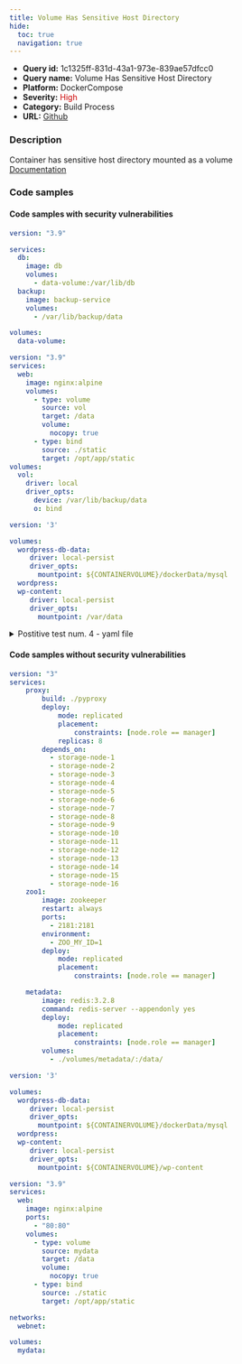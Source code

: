 ```yaml
---
title: Volume Has Sensitive Host Directory
hide:
  toc: true
  navigation: true
---
```


<style>
  .highlight .hll {
    background-color: #ff171742;
  }
  .md-content {
    max-width: 1100px;
    margin: 0 auto;
  }
</style>

-   **Query id:** 1c1325ff-831d-43a1-973e-839ae57dfcc0
-   **Query name:** Volume Has Sensitive Host Directory
-   **Platform:** DockerCompose
-   **Severity:** <span style="color:#C00">High</span>
-   **Category:** Build Process
-   **URL:** [Github](https://github.com/Checkmarx/kics/tree/master/assets/queries/dockerCompose/volume_has_sensitive_host_directory)

### Description
Container has sensitive host directory mounted as a volume<br>
[Documentation](https://docs.docker.com/compose/compose-file/compose-file-v3/#volume-configuration-reference)

### Code samples
#### Code samples with security vulnerabilities
```yaml title="Postitive test num. 1 - yaml file" hl_lines="11"
version: "3.9"

services:
  db:
    image: db
    volumes:
      - data-volume:/var/lib/db
  backup:
    image: backup-service
    volumes:
      - /var/lib/backup/data

volumes:
  data-volume:

```
```yaml title="Postitive test num. 2 - yaml file" hl_lines="18"
version: "3.9"
services:
  web:
    image: nginx:alpine
    volumes:
      - type: volume
        source: vol
        target: /data
        volume:
          nocopy: true
      - type: bind
        source: ./static
        target: /opt/app/static
volumes:
  vol:
    driver: local
    driver_opts:
      device: /var/lib/backup/data
      o: bind

```
```yaml title="Postitive test num. 3 - yaml file" hl_lines="12"
version: '3'

volumes:
  wordpress-db-data:
     driver: local-persist
     driver_opts:
       mountpoint: ${CONTAINERVOLUME}/dockerData/mysql
  wordpress:
  wp-content:
     driver: local-persist
     driver_opts:
       mountpoint: /var/data

```
<details><summary>Postitive test num. 4 - yaml file</summary>

```yaml hl_lines="11"
version: "3.8"

services:
  yesno:
    image: docker.encEx.com/yesno/yesno:v1.1
    container_name: "yesno-${MODE}"
    entrypoint: "/bin/sh"
    restart: unless-stopped
    volumes:
      - type: bind
        source: /etc/exercise
        target: /etc/exercise
      - type: volume
        source: yesno-1
        target: /var/www/yesno
      - type: volume
        source: yesno-2
        target: /var/lib/exercise
volumes:
  yesno-1:
    name: yesno-1
  yesno-2:
    name: yesno-2

```
</details>


#### Code samples without security vulnerabilities
```yaml title="Negative test num. 1 - yaml file"
version: "3"
services:
    proxy:
        build: ./pyproxy
        deploy:
            mode: replicated
            placement:
                constraints: [node.role == manager]
            replicas: 8
        depends_on:
          - storage-node-1
          - storage-node-2
          - storage-node-3
          - storage-node-4
          - storage-node-5
          - storage-node-6
          - storage-node-7
          - storage-node-8
          - storage-node-9
          - storage-node-10
          - storage-node-11
          - storage-node-12
          - storage-node-13
          - storage-node-14
          - storage-node-15
          - storage-node-16
    zoo1:
        image: zookeeper
        restart: always
        ports:
          - 2181:2181
        environment:
          - ZOO_MY_ID=1
        deploy:
            mode: replicated
            placement:
                constraints: [node.role == manager]

    metadata:
        image: redis:3.2.8
        command: redis-server --appendonly yes
        deploy:
            mode: replicated
            placement:
                constraints: [node.role == manager]
        volumes:
          - ./volumes/metadata/:/data/

```
```yaml title="Negative test num. 2 - yaml file"
version: '3'

volumes:
  wordpress-db-data:
     driver: local-persist
     driver_opts:
       mountpoint: ${CONTAINERVOLUME}/dockerData/mysql
  wordpress:
  wp-content:
     driver: local-persist
     driver_opts:
       mountpoint: ${CONTAINERVOLUME}/wp-content

```
```yaml title="Negative test num. 3 - yaml file"
version: "3.9"
services:
  web:
    image: nginx:alpine
    ports:
      - "80:80"
    volumes:
      - type: volume
        source: mydata
        target: /data
        volume:
          nocopy: true
      - type: bind
        source: ./static
        target: /opt/app/static

networks:
  webnet:

volumes:
  mydata:

```
